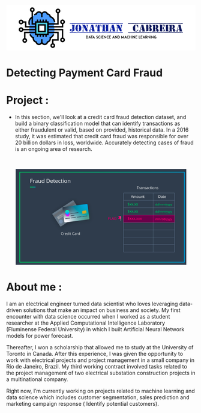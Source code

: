 


![](images/CabreiraLogo.png)

# Detecting Payment Card Fraud

# Project :

 - In this section, we'll look at a credit card fraud detection dataset, and build a binary classification model that can identify transactions as either fraudulent or valid, based on provided, historical data. In a 2016 study, it was estimated that credit card fraud was responsible for over 20 billion dollars in loss, worldwide. Accurately detecting cases of fraud is an ongoing area of research. 



![]()

<p align="center">
  <img  src="images/fraud.png">
</p>

 
 # About me :
 
 I am an electrical engineer turned data scientist who loves leveraging data-driven solutions that make an impact on business and society. My first encounter with data science occurred when I worked as a student researcher at the Applied Computational Intelligence Laboratory (Fluminense Federal University) in which I built Artificial Neural Network models for power forecast.

Thereafter, I won a scholarship that allowed me to study at the University of Toronto in Canada. After this experience, I was given the opportunity to work with electrical projects and project management in a small company in Rio de Janeiro, Brazil. My third working contract involved tasks related to the project management of two electrical substation construction projects in a multinational company.

Right now, I’m currently working on projects related to machine learning and data science which includes customer segmentation, sales prediction and marketing campaign response ( Identify potential customers).
 


